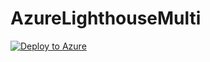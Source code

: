 # AzureLighthouseMulti


[![Deploy to Azure](https://aka.ms/deploytoazurebutton)](https://portal.azure.com/#create/Microsoft.Template/uri/https%3A%2F%2Fraw.githubusercontent.com%2FDavidatJungle%2Fjungleitazurelighthouse%2Fmain%2Fsubscription.json)
